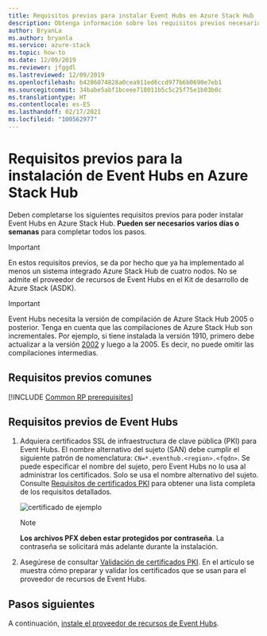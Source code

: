 ```yaml
---
title: Requisitos previos para instalar Event Hubs en Azure Stack Hub
description: Obtenga información sobre los requisitos previos necesarios antes de instalar el proveedor de recursos de Event Hubs en Azure Stack Hub.
author: BryanLa
ms.author: bryanla
ms.service: azure-stack
ms.topic: how-to
ms.date: 12/09/2019
ms.reviewer: jfggdl
ms.lastreviewed: 12/09/2019
ms.openlocfilehash: b4286074828a0cea911ed6ccd977b6b0690e7eb1
ms.sourcegitcommit: 34babe5abf1bceee718011b5c5c25f75e1b03b0c
ms.translationtype: HT
ms.contentlocale: es-ES
ms.lasthandoff: 02/17/2021
ms.locfileid: "100562977"
---
```

# <a name="prerequisites-for-installing-event-hubs-on-azure-stack-hub"></a>Requisitos previos para la instalación de Event Hubs en Azure Stack Hub

Deben completarse los siguientes requisitos previos para poder instalar Event Hubs en Azure Stack Hub. **Pueden ser necesarios varios días o semanas** para completar todos los pasos.

> [!IMPORTANT]
> En estos requisitos previos, se da por hecho que ya ha implementado al menos un sistema integrado Azure Stack Hub de cuatro nodos. No se admite el proveedor de recursos de Event Hubs en el Kit de desarrollo de Azure Stack (ASDK).

> [!IMPORTANT]
> Event Hubs necesita la versión de compilación de Azure Stack Hub 2005 o posterior. Tenga en cuenta que las compilaciones de Azure Stack Hub son incrementales. Por ejemplo, si tiene instalada la versión 1910, primero debe actualizar a la versión [2002](./release-notes.md?view=azs-2002&preserve-view=true#2002-build-reference) y luego a la 2005. Es decir, no puede omitir las compilaciones intermedias.

## <a name="common-prerequisites"></a>Requisitos previos comunes

[!INCLUDE [Common RP prerequisites](../includes/resource-provider-prerequisites.md)]

## <a name="event-hubs-prerequisites"></a>Requisitos previos de Event Hubs

1. Adquiera certificados SSL de infraestructura de clave pública (PKI) para Event Hubs. El nombre alternativo del sujeto (SAN) debe cumplir el siguiente patrón de nomenclatura: `CN=*.eventhub.<region>.<fqdn>`. Se puede especificar el nombre del sujeto, pero Event Hubs no lo usa al administrar los certificados. Solo se usa el nombre alternativo del sujeto. Consulte [Requisitos de certificados PKI](azure-stack-pki-certs.md) para obtener una lista completa de los requisitos detallados.  

   ![certificado de ejemplo](media/event-hubs-rp-prerequisites/certificate-example.png)

   > [!NOTE]
   > **Los archivos PFX deben estar protegidos por contraseña**. La contraseña se solicitará más adelante durante la instalación.

2. Asegúrese de consultar [Validación de certificados PKI](azure-stack-validate-pki-certs.md). En el artículo se muestra cómo preparar y validar los certificados que se usan para el proveedor de recursos de Event Hubs. 

## <a name="next-steps"></a>Pasos siguientes

A continuación, [instale el proveedor de recursos de Event Hubs](event-hubs-rp-install.md).
